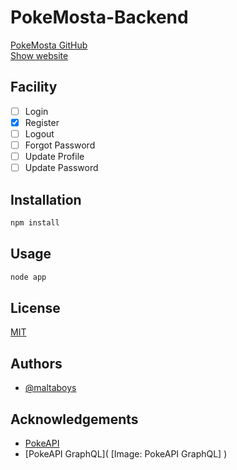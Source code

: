 ﻿# PokeMosta-Backend

[PokeMosta GitHub](https://github.com/maltaboys/pokemosta) <br>
[Show website](https://pokemosta.vercel.app/)

## Facility

- [ ] Login
- [x] Register
- [ ] Logout
- [ ] Forgot Password
- [ ] Update Profile
- [ ] Update Password
## Installation

```bash
npm install
```

## Usage

```bash
node app
```

## License

[MIT](https://choosealicense.com/licenses/mit/)

## Authors

- [@maltaboys](https://www.github.com/maltaboys)

## Acknowledgements

- [PokeAPI](https://pokeapi.co/)
- [PokeAPI GraphQL](
  [Image: PokeAPI GraphQL]
  )
